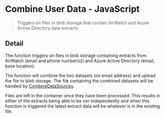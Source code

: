 # Combine User Data - JavaScript

> Triggers on files in blob storage that contain AirWatch and Azure Active
> Directory data extracts.

## Detail

The function triggers on files in blob storage containing extracts from
AirWatch (email and phone number(s)) and Azure Active Directory (email, base
location).

The function will combine the two datasets (on email address) and upload the
file to blob storage. The file containing the combined datasets will be handled
by [CombineDataSources](../CombineDataSources).

Files are left in the container once they have been processed. This results in
either of the extracts being able to be run independently and when this
function is triggered the latest extract data will be whatever is in the
existing file.

